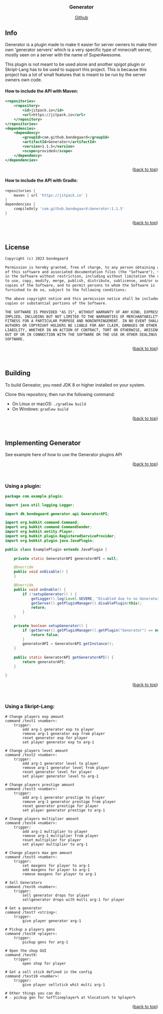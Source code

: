 <a name="readme-top"></a>
<!-- PROJECT LOGO -->
<br />
<div align="center">
    <h3 align="center">Generator</h3>
    <a href="https://github.com/bondegaard/Generator">Github</a>
</div>

## Info
Generator is a plugin made to make it easier for server owners to make their own 'generator servers' which is a very specific type of minecraft server, mostly seen on a server with the name of SuperAwesome.

This plugin is not meant to be used alone and another spigot plugin or Skript-Lang has to be used to support this project. This is because this project has a lot of small features that is meant to be run by the server owners own code.


#### How to include the API with Maven:
```xml
<repositories>
    <repository>
        <id>jitpack.io</id>
        <url>https://jitpack.io</url>
    </repository>
</repositories>
<dependencies>
    <dependency>
        <groupId>com.github.bondegaard</groupId>
        <artifactId>Generator</artifactId>
        <version>1.1.5</version>
        <scope>provided</scope>
    </dependency>
</dependencies>
```
<p align="right">(<a href="#readme-top">back to top</a>)</p>


#### How to include the API with Gradle:
```groovy
repositories {
    maven { url 'https://jitpack.io' }
}
dependencies {
    compileOnly 'com.github.bondegaard:Generator:1.1.5'
}
```
<p align="right">(<a href="#readme-top">back to top</a>)</p>
<br />

## License
```txt
Copyright (c) 2023 bondegaard

Permission is hereby granted, free of charge, to any person obtaining a copy
of this software and associated documentation files (the "Software"), to deal
in the Software without restriction, including without limitation the rights
to use, copy, modify, merge, publish, distribute, sublicense, and/or sell
copies of the Software, and to permit persons to whom the Software is
furnished to do so, subject to the following conditions:

The above copyright notice and this permission notice shall be included in all
copies or substantial portions of the Software.

THE SOFTWARE IS PROVIDED "AS IS", WITHOUT WARRANTY OF ANY KIND, EXPRESS OR
IMPLIED, INCLUDING BUT NOT LIMITED TO THE WARRANTIES OF MERCHANTABILITY,
FITNESS FOR A PARTICULAR PURPOSE AND NONINFRINGEMENT. IN NO EVENT SHALL THE
AUTHORS OR COPYRIGHT HOLDERS BE LIABLE FOR ANY CLAIM, DAMAGES OR OTHER
LIABILITY, WHETHER IN AN ACTION OF CONTRACT, TORT OR OTHERWISE, ARISING FROM,
OUT OF OR IN CONNECTION WITH THE SOFTWARE OR THE USE OR OTHER DEALINGS IN THE
SOFTWARE.
```
<p align="right">(<a href="#readme-top">back to top</a>)</p>
<br />

## Building

To build Geneator, you need JDK 8 or higher installed on your system.

Clone this repository, then run the following command:

* On Linux or macOS: `./gradlew build`
* On Windows: `gradlew build`

<p align="right">(<a href="#readme-top">back to top</a>)</p>
<br />

## Implementing Generator
See example here of how to use the Generator plugins API

<p align="right">(<a href="#readme-top">back to top</a>)</p>
<br />

### Using a plugin:

```java
package com.example.plugin;

import java.util.logging.Logger;

import dk.bondegaard.generator.api.GeneratorAPI;

import org.bukkit.command.Command;
import org.bukkit.command.CommandSender;
import org.bukkit.entity.Player;
import org.bukkit.plugin.RegisteredServiceProvider;
import org.bukkit.plugin.java.JavaPlugin;

public class ExamplePlugin extends JavaPlugin {
    
    private static GeneratorAPI generatorAPI = null;

    @Override
    public void onDisable() {
    }

    @Override
    public void onEnable() {
        if (!setupGenerator() ) {
            getLogger().log(Level.SEVERE, "Disabled due to no Generator dependency found!");
            getServer().getPluginManager().disablePlugin(this);
            return;
        }
    }
    
    private boolean setupGenerator() {
        if (getServer().getPluginManager().getPlugin("Generator") == null) {
            return false;
        }
        generatorAPI = GeneratorAPI.getInstance();
    }
    
    public static GeneratorAPI getGeneratorAPI() {
        return generatorAPI;
    }

}
```
<p align="right">(<a href="#readme-top">back to top</a>)</p>
<br />

### Using a Skript-Lang:

```skript-lang
# Change players exp amount
command /test1 <number>:
    trigger:
        add arg-1 generator exp to player
        remove arg-1 generator exp from player
        reset generator exp for player
        set player generator exp to arg-1
  
# Change players level amount        
command /test2 <number>:
    trigger:
        add arg-1 generator level to player 
        remove arg-1 generator level from player
        reset generator level for player
        set player generator level to arg-1

# Change players prestige amount
command /test3 <number>:
    trigger:
        add arg-1 generator prestige to player
        remove arg-1 generator prestige from player
        reset generator prestige for player
        set player generator prestige to arg-1

# Change players multiplier amount
command /test4 <number>:
    trigger:
        add arg-1 multiplier to player
        remove arg-1 multiplier from player
        reset multiplier for player
        set player multiplier to arg-1

# Change players max gen amount        
command /test5 <number>:
    trigger:
        set maxgens for player to arg-1
        add maxgens for player to arg-1
        remove maxgens for player to arg-1

# Sell Generators 
command /test6 <number>:
    trigger:
        sell generator drops for player
        sellgenerator drops with multi arg-1 for player

# Get a generator
command /test7 <string>:
    trigger:
        give player generator arg-1

# Pickup a players gens
command /test8 <player>:
    trigger:
        pickup gens for arg-1

# Open the shop GUI 
command /test9:
    trigger:
        open shop for player     

# Get a sell stick defined in the config
command /test10 <number>:
    trigger:
        give player sellstick whit multi arg-1 
                 
# Other things you can do:
# - pickup gen for %offlineplayer% at %location% to %player%
```
<p align="right">(<a href="#readme-top">back to top</a>)</p>
<br />
